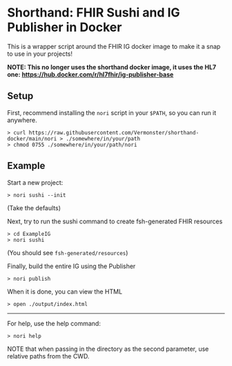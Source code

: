 # Shorthand: FHIR Sushi and IG Publisher in Docker

This is a wrapper script around the FHIR IG docker image to make it a snap
to use in your projects!

**NOTE: This no longer uses the shorthand docker image, it uses the HL7 one: https://hub.docker.com/r/hl7fhir/ig-publisher-base**

## Setup

First, recommend installing the `nori` script in your `$PATH`, so you can run it
anywhere.
```
> curl https://raw.githubusercontent.com/Vermonster/shorthand-docker/main/nori > ./somewhere/in/your/path
> chmod 0755 ./somewhere/in/your/path/nori
```

## Example

Start a new project:
```
> nori sushi --init
```
(Take the defaults)

Next, try to run the sushi command to create fsh-generated FHIR resources
```
> cd ExampleIG
> nori sushi
```
(You should see `fsh-generated/resources`)

Finally, build the entire IG using the Publisher
```
> nori publish
```

When it is done, you can view the HTML
```
> open ./output/index.html
```

---

For help, use the help command:
```
> nori help
```

NOTE that when passing in the directory as the second parameter, use relative paths from the CWD.

